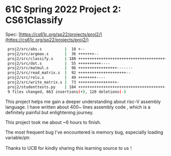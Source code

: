 # 61C Spring 2022 Project 2: CS61Classify

Spec: [https://cs61c.org/sp22/projects/proj2/](https://cs61c.org/sp22/projects/proj2/)

```bash
 proj2/src/abs.s          |  10 +--
 proj2/src/argmax.s       |  36 +++++++--
 proj2/src/classify.s     | 188 ++++++++++++++++++++++++++++++++++++++++++++---
 proj2/src/dot.s          |  55 ++++++++++----
 proj2/src/matmul.s       |  96 +++++++++++++++++-------
 proj2/src/read_matrix.s  |  92 +++++++++++++++++++++--
 proj2/src/relu.s         |  49 ++++++++----
 proj2/src/write_matrix.s |  73 +++++++++++++++++-
 proj2/studenttests.py    | 184 ++++++++++++++++++++++++++++++++++++++--------
 9 files changed, 663 insertions(+), 120 deletions(-)
```

This project helps me gain a deeper understanding about risc-V assembly language. I have written about 400~ lines assembly code , which is a definitely painful but enlightening journey.

This project took me about ~6 hours to finish.

The most frequent bug I've encountered is memory bug, especially  loading variable/ptr.

Thanks to UCB for kindly sharing this learning source to us！
